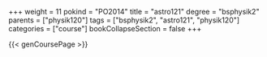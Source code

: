 +++
weight = 11
pokind = "PO2014"
title = "astro121"
degree = "bsphysik2"
parents = ["physik120"]
tags = ["bsphysik2", "astro121", "physik120"]
categories = ["course"]
bookCollapseSection = false
+++

{{< genCoursePage >}}
